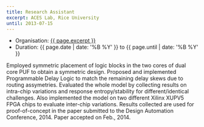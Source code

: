 ```yaml
---
title: Research Assistant 
excerpt: ACES Lab, Rice University
until: 2013-07-15
---
```

- Organisation: [{{ page.excerpt }}](http://aceslab.org/)
- Duration:  {{ page.date | date: '%B %Y' }} to {{ page.until | date: '%B %Y' }}

Employed symmetric placement of logic blocks in the two cores of dual core PUF to obtain a symmetric design. Proposed and implemented Programmable Delay Logic to match the remaining delay skews due to routing assymetries. Evaluated the whole model by collecting results on intra-chip variations and response entropy/stability for different/identical challenges. Also implemented the model on two different Xilinx XUPV5 FPGA chips to evaluate inter-chip variations. Results collected are used for proof-of-concept in the paper submitted to the Design Automation Conference, 2014. Paper accepted on Feb., 2014.
